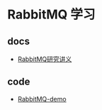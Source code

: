 # RabbitMQ 学习



## docs

* [RabbitMQ研究讲义](RabbitMQ/跟传智燕青一起学RabbitMQ消息队列/RabbitMQ研究讲义.pdf)


## code

* [RabbitMQ-demo](RabbitMQ-demo/README.md)








